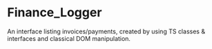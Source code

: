 # Finance_Logger
An interface listing invoices/payments, created by using TS classes &amp; interfaces and classical DOM manipulation.
